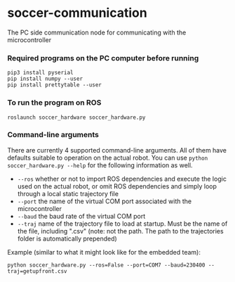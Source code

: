# soccer-communication

The PC side communication node for communicating with the microcontroller

### Required programs on the PC computer before running

```
pip3 install pyserial
pip install numpy --user
pip install prettytable --user
```

### To run the program on ROS

```
roslaunch soccer_hardware soccer_hardware.py
```

### Command-line arguments

There are currently 4 supported command-line arguments. All of them have defaults suitable to operation on the actual robot. You can use `python soccer_hardware.py --help` for the following information as well.

- `--ros` whether or not to import ROS dependencies and execute the logic used on the actual robot, or omit ROS dependencies and simply loop through a local static trajectory file
- `--port` the name of the virtual COM port associated with the microcontroller
- `--baud` the baud rate of the virtual COM port
- `--traj` name of the trajectory file to load at startup. Must be the name of the file, including ".csv" (note: not the path. The path to the trajectories folder is automatically prepended)

Example (similar to what it might look like for the embedded team):

```
python soccer_hardware.py --ros=False --port=COM7 --baud=230400 --traj=getupfront.csv
```
